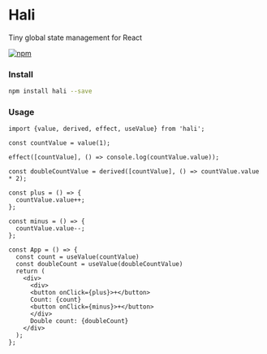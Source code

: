 # Hali

Tiny global state management for React

[![npm](https://badge.fury.io/js/hali.svg)](https://www.npmjs.com/package/hali)

### Install

```bash
npm install hali --save
```

### Usage

```tsx
import {value, derived, effect, useValue} from 'hali';

const countValue = value(1);

effect([countValue], () => console.log(countValue.value));

const doubleCountValue = derived([countValue], () => countValue.value * 2);

const plus = () => {
  countValue.value++;
};

const minus = () => {
  countValue.value--;
};

const App = () => {
  const count = useValue(countValue)
  const doubleCount = useValue(doubleCountValue)
  return (
    <div>
      <div>
      <button onClick={plus}>+</button>
      Count: {count}
      <button onClick={minus}>+</button>
      </div>
      Double count: {doubleCount}
    </div>
  );
};

```
